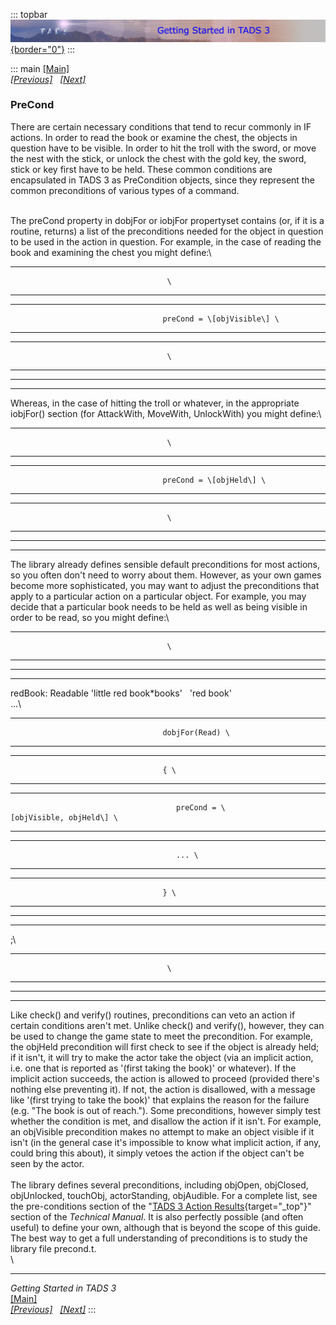 ::: topbar
[![](topbar.jpg){border="0"}](index.html)
:::

::: main
[\[Main\]](index.html)\
*[\[Previous\]](action.htm)   [\[Next\]](remap.htm)*

### PreCond

There are certain necessary conditions that tend to recur commonly in IF
actions. In order to read the book or examine the chest, the objects in
question have to be visible. In order to hit the troll with the sword,
or move the nest with the stick, or unlock the chest with the gold key,
the sword, stick or key first have to be held. These common conditions
are encapsulated in TADS 3 as PreCondition objects, since they represent
the common preconditions of various types of a command.

\
The preCond property in dobjFor or iobjFor propertyset contains (or, if
it is a routine, returns) a list of the preconditions needed for the
object in question to be used in the action in question. For example, in
the case of reading the book and examining the chest you might define:\

  ----------------------------------- -----------------------------------
                                       \

  ----------------------------------- -----------------------------------

  ----------------------------------- -----------------------------------
                                      preCond = \[objVisible\] \

  ----------------------------------- -----------------------------------

  ----------------------------------- -----------------------------------
                                       \

  ----------------------------------- -----------------------------------

  -- --
     
  -- --

Whereas, in the case of hitting the troll or whatever, in the
appropriate iobjFor() section (for AttackWith, MoveWith, UnlockWith) you
might define:\

  ----------------------------------- -----------------------------------
                                       \

  ----------------------------------- -----------------------------------

  ----------------------------------- -----------------------------------
                                      preCond = \[objHeld\] \

  ----------------------------------- -----------------------------------

  ----------------------------------- -----------------------------------
                                       \

  ----------------------------------- -----------------------------------

  -- --
     
  -- --

The library already defines sensible default preconditions for most
actions, so you often don\'t need to worry about them. However, as your
own games become more sophisticated, you may want to adjust the
preconditions that apply to a particular action on a particular object.
For example, you may decide that a particular book needs to be held as
well as being visible in order to be read, so you might define:\

  ----------------------------------- -----------------------------------
                                       \

  ----------------------------------- -----------------------------------

  -- --
     
  -- --

redBook: Readable \'little red book\*books\'   \'red book\'\
...\

  ----------------------------------- -----------------------------------
                                      dobjFor(Read) \

  ----------------------------------- -----------------------------------

  ----------------------------------- -----------------------------------
                                      { \

  ----------------------------------- -----------------------------------

  ----------------------------------- ----------------------------------------
                                         preCond = \[objVisible, objHeld\] \

  ----------------------------------- ----------------------------------------

  ----------------------------------- -----------------------------------
                                         ... \

  ----------------------------------- -----------------------------------

  ----------------------------------- -----------------------------------
                                      } \

  ----------------------------------- -----------------------------------

  -- --
     
  -- --

;\

  ----------------------------------- -----------------------------------
                                       \

  ----------------------------------- -----------------------------------

  -- --
     
  -- --

Like check() and verify() routines, preconditions can veto an action if
certain conditions aren\'t met. Unlike check() and verify(), however,
they can be used to change the game state to meet the precondition. For
example, the objHeld precondition will first check to see if the object
is already held; if it isn\'t, it will try to make the actor take the
object (via an implicit action, i.e. one that is reported as \'(first
taking the book)\' or whatever). If the implicit action succeeds, the
action is allowed to proceed (provided there\'s nothing else preventing
it). If not, the action is disallowed, with a message like \'(first
trying to take the book)\' that explains the reason for the failure
(e.g. \"The book is out of reach.\"). Some preconditions, however simply
test whether the condition is met, and disallow the action if it isn\'t.
For example, an objVisible precondition makes no attempt to make an
object visible if it isn\'t (in the general case it\'s impossible to
know what implicit action, if any, could bring this about), it simply
vetoes the action if the object can\'t be seen by the actor.\
\
The library defines several preconditions, including objOpen, objClosed,
objUnlocked, touchObj, actorStanding, objAudible. For a complete list,
see the pre-conditions section of the \"[TADS 3 Action
Results](../techman/t3res.htm#precond){target="_top"}\" section of the
*Technical Manual*. It is also perfectly possible (and often useful) to
define your own, although that is beyond the scope of this guide. The
best way to get a full understanding of preconditions is to study the
library file precond.t.\
\

------------------------------------------------------------------------

*Getting Started in TADS 3*\
[\[Main\]](index.html)\
*[\[Previous\]](action.htm)   [\[Next\]](remap.htm)*
:::
